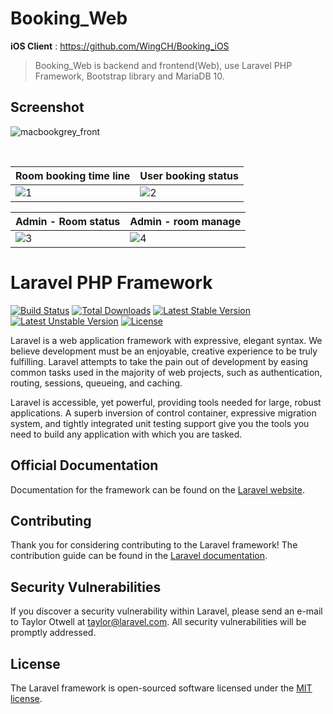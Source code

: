 # Booking_Web
**iOS Client** : https://github.com/WingCH/Booking_iOS

> Booking_Web is backend and frontend(Web), use Laravel PHP Framework, Bootstrap library and MariaDB 10.

## Screenshot

![macbookgrey_front](https://lh3.googleusercontent.com/-I0Hqytk-cXY/W17wF_PPSDI/AAAAAAAApQE/4yyZVj9bPRINRcl5WgPsiXooRYL6X1V3QCHMYCw/I/macbookgrey_front.png)



<br />


| Room booking time line | User booking status |
| --- | --- |
| ![1](https://lh3.googleusercontent.com/-J7QnjIC8GJw/W17u3CzTQ8I/AAAAAAAApPo/7UXuH0ZV-V8E1VUghbSvtqj8-GkHt7ZPQCHMYCw/I/1.png) | ![2](https://lh3.googleusercontent.com/-E7xk2Gfuoas/W17u3Yldd0I/AAAAAAAApP0/YRVgzw1NZvY9G0WsHKziDCkrT4Drb6YFACHMYCw/I/2.png) |  



| Admin - Room status  | Admin - room manage |
| --- | --- |
| ![3](https://lh3.googleusercontent.com/-DHOoYFh-T9w/W17u3Hc7RcI/AAAAAAAApPw/DeoYkPUhtJE2knLC-wjmxz8AxDATXks8gCHMYCw/I/3.png) | ![4](https://lh3.googleusercontent.com/-a9BWTAM5ACs/W17u3Dx2T5I/AAAAAAAApPs/vjef4Zry9sY9MoUU-ZliFDxs8VTSgyhnQCHMYCw/I/4.png) |







# Laravel PHP Framework

[![Build Status](https://travis-ci.org/laravel/framework.svg)](https://travis-ci.org/laravel/framework)
[![Total Downloads](https://poser.pugx.org/laravel/framework/d/total.svg)](https://packagist.org/packages/laravel/framework)
[![Latest Stable Version](https://poser.pugx.org/laravel/framework/v/stable.svg)](https://packagist.org/packages/laravel/framework)
[![Latest Unstable Version](https://poser.pugx.org/laravel/framework/v/unstable.svg)](https://packagist.org/packages/laravel/framework)
[![License](https://poser.pugx.org/laravel/framework/license.svg)](https://packagist.org/packages/laravel/framework)

Laravel is a web application framework with expressive, elegant syntax. We believe development must be an enjoyable, creative experience to be truly fulfilling. Laravel attempts to take the pain out of development by easing common tasks used in the majority of web projects, such as authentication, routing, sessions, queueing, and caching.

Laravel is accessible, yet powerful, providing tools needed for large, robust applications. A superb inversion of control container, expressive migration system, and tightly integrated unit testing support give you the tools you need to build any application with which you are tasked.

## Official Documentation

Documentation for the framework can be found on the [Laravel website](http://laravel.com/docs).

## Contributing

Thank you for considering contributing to the Laravel framework! The contribution guide can be found in the [Laravel documentation](http://laravel.com/docs/contributions).

## Security Vulnerabilities

If you discover a security vulnerability within Laravel, please send an e-mail to Taylor Otwell at taylor@laravel.com. All security vulnerabilities will be promptly addressed.

## License

The Laravel framework is open-sourced software licensed under the [MIT license](http://opensource.org/licenses/MIT).
